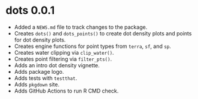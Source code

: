 # dots 0.0.1

* Added a `NEWS.md` file to track changes to the package.
* Creates `dots()` and `dots_points()` to create dot density plots and points for dot density plots.
* Creates engine functions for point types from `terra`, `sf`, and `sp`.
* Creates water clipping via `clip_water()`.
* Creates point filtering via `filter_pts()`.
* Adds an intro dot density vignette.
* Adds package logo.
* Adds tests with `testthat`.
* Adds `pkgdown` site.
* Adds GitHub Actions to run R CMD check.
